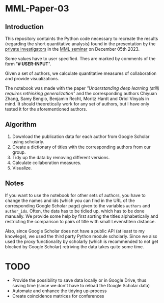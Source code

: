 # MML-Paper-03
## Introduction
This repository containts the Python code necessary to recreate the results (regarding the short quantitative analysis) found in the presentation by the [private investigators](https://colinraffel.com/blog/role-playing-seminar.html) in the [MML seminar](https://scoop.iwr.uni-heidelberg.de/teaching/2023ws/seminar-mathematical-machine-learning/) on December 05th 2023.

Some values have to user specified. Thes are marked by comments of the form "**# USER-INPUT**".

Given a set of authors, we calculate quantitative measures of collaboration and provide visualizations.

The notebook was made with the paper _"Understanding deep learning (still) requires rethinking generalization"_ and the corresponding authors Chiyuan Zhang, Samy Bengio, Benjamin Recht, Moritz Hardt and Oriol Vinyals in mind. It should theoretically work for any set of authors, but I have only tested it for the aforementioned authors.

## Algorithm
1. Download the publication data for each author from Google Scholar using scholarly.
2. Create a dictionary of titles with the corresponding authors from our group.
3. Tidy up the data by removing different versions.
4. Calculate collaboration measures.
5. Visualize.

## Notes
If you want to use the notebook for other sets of authors, you have to change the names and ids (which you can find in the URL of the corresponding Google Scholar page) given to the variables `authors` and `author_ids`. Often, the data has to be tidied up, which has to be done manually. We provide some help by first sorting the titles alphabetically and restricting the comparison to pairs of title with small Levenshtein distance.

Also, since Google Scholar does not have a public API (at least to my knowlege), we used the third party Python module scholarly. Since we also used the proxy functionality by scholarly (which is recommended to not get blocked by Google Scholar) retriving the data takes quite some time.

# TODO
* Provide the possibility to save data locally or in Google Drive, thus saving time (since we don't have to reload the Google Scholar data)
* Automate and enhance the tidying up-process
* Create coincidence matrices for conferences

